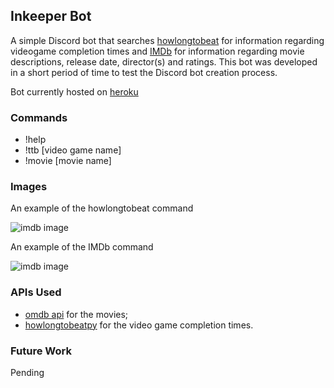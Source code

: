 ## Inkeeper Bot

A simple Discord bot that searches [howlongtobeat](https://howlongtobeat.com) for information regarding videogame completion times and [IMDb](https://imdb.com) for information regarding movie descriptions, release date, director(s) and ratings. This bot was developed in a short period of time to test the Discord bot creation process.

Bot currently hosted on [heroku](https://heroku.com)

### Commands
- !help
- !ttb [video game name]
- !movie [movie name]

### Images
An example of the howlongtobeat command

![imdb image](https://i.imgur.com/k9RrwS4.png "Logo Title Text 2")

An example of the IMDb command

![imdb image](https://i.imgur.com/AvNYmZQ.png "Logo Title Text 1")

### APIs Used
- [omdb api](http://omdbapi.com/) for the movies;
- [howlongtobeatpy](https://pypi.org/project/howlongtobeatpy/) for the video game completion times.

### Future Work
Pending
